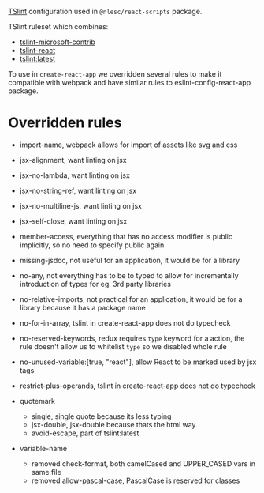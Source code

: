 [TSlint](http://palantir.github.io/tslint/) configuration used in `@nlesc/react-scripts` package.

TSlint ruleset which combines:

* [tslint-microsoft-contrib](https://github.com/Microsoft/tslint-microsoft-contrib)
* [tslint-react](https://github.com/palantir/tslint-react)
* [tslint:latest](https://github.com/palantir/tslint/blob/master/src/configs/latest.ts)

To use in `create-react-app` we overridden several rules to make it compatible with webpack and have similar rules to eslint-config-react-app package.

# Overridden rules

* import-name, webpack allows for import of assets like svg and css
* jsx-alignment, want linting on jsx
* jsx-no-lambda, want linting on jsx
* jsx-no-string-ref, want linting on jsx
* jsx-no-multiline-js, want linting on jsx
* jsx-self-close, want linting on jsx
* member-access, everything that has no access modifier is public implicitly, so no need to specify public again
* missing-jsdoc, not useful for an application, it would be for a library
* no-any, not everything has to be to typed to allow for incrementally introduction of types for eg. 3rd party libraries
* no-relative-imports, not practical for an application, it would be for a library because it has a package name
* no-for-in-array, tslint in create-react-app does not do typecheck
* no-reserved-keywords, redux requires `type` keyword for a action, the rule doesn't allow us to whitelist `type` so we disabled whole rule
* no-unused-variable:[true, "react"], allow React to be marked used by jsx tags
* restrict-plus-operands, tslint in create-react-app does not do typecheck
* quotemark

    * single, single quote because its less typing
    * jsx-double, jsx-double because thats the html way
    * avoid-escape, part of tslint:latest

* variable-name

    * removed check-format, both camelCased and UPPER_CASED vars in same file
    * removed allow-pascal-case, PascalCase is reserved for classes
